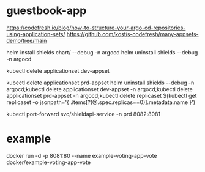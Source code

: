 # guestbook-app
https://codefresh.io/blog/how-to-structure-your-argo-cd-repositories-using-application-sets/
https://github.com/kostis-codefresh/many-appsets-demo/tree/main

helm install shields chart/ --debug -n argocd
helm uninstall shields --debug -n argocd

kubectl delete applicationset dev-appset

kubectl delete applicationset  prd-appset
helm uninstall shields --debug -n argocd;kubectl delete applicationset dev-appset -n argocd;kubectl delete applicationset prd-appset -n argocd;kubectl delete replicaset $(kubectl get replicaset -o jsonpath='{ .items[?(@.spec.replicas==0)].metadata.name }')

kubectl port-forward svc/shieldapi-service -n prd 8082:8081

# example
docker run -d -p 8081:80 --name example-voting-app-vote docker/example-voting-app-vote
